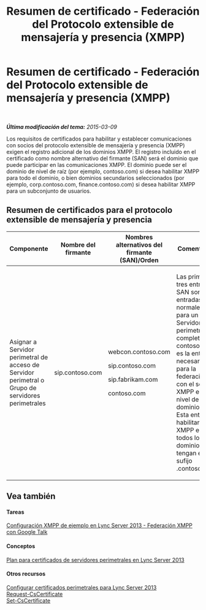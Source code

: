 ﻿---
title: Resumen de certificado - Federación del Protocolo extensible de mensajería y presencia (XMPP)
TOCTitle: Resumen de certificado - Federación del Protocolo extensible de mensajería y presencia (XMPP)
ms:assetid: b059a34e-99df-40af-91fe-fe2aa52841f6
ms:mtpsurl: https://technet.microsoft.com/es-es/library/JJ618374(v=OCS.15)
ms:contentKeyID: 49115311
ms.date: 01/07/2017
mtps_version: v=OCS.15
ms.translationtype: HT
---

# Resumen de certificado - Federación del Protocolo extensible de mensajería y presencia (XMPP)

 

_**Última modificación del tema:** 2015-03-09_

Los requisitos de certificados para habilitar y establecer comunicaciones con socios del protocolo extensible de mensajería y presencia (XMPP) exigen el registro adicional de los dominios XMPP. El registro incluido en el certificado como nombre alternativo del firmante (SAN) será el dominio que puede participar en las comunicaciones XMPP. El dominio puede ser el dominio de nivel de raíz (por ejemplo, contoso.com) si desea habilitar XMPP para todo el dominio, o bien dominios secundarios seleccionados (por ejemplo, corp.contoso.com, finance.contoso.com) si desea habilitar XMPP para un subconjunto de usuarios.

## Resumen de certificados para el protocolo extensible de mensajería y presencia


<table>
<colgroup>
<col style="width: 25%" />
<col style="width: 25%" />
<col style="width: 25%" />
<col style="width: 25%" />
</colgroup>
<thead>
<tr class="header">
<th>Componente</th>
<th>Nombre del firmante</th>
<th>Nombres alternativos del firmante (SAN)/Orden</th>
<th>Comentarios</th>
</tr>
</thead>
<tbody>
<tr class="odd">
<td><p>Asignar a Servidor perimetral de acceso de Servidor perimetral o Grupo de servidores perimetrales</p></td>
<td><p>sip.contoso.com</p></td>
<td><p>webcon.contoso.com</p>
<p>sip.contoso.com</p>
<p>sip.fabrikam.com</p>
<p>contoso.com</p></td>
<td><p>Las primeras tres entradas SAN son las entradas SAN normales para un Servidor perimetral completo. contoso.com es la entrada necesaria para la federación con el socio XMPP en el nivel de dominio raíz. Esta entrada habilitará XMPP en todos los dominios que tengan el sufijo .contoso.com.</p></td>
</tr>
</tbody>
</table>


## Vea también

#### Tareas

[Configuración XMPP de ejemplo en Lync Server 2013 - Federación XMPP con Google Talk](lync-server-2013-example-xmpp-configuration-–-xmpp-federation-with-google-talk.md)  

#### Conceptos

[Plan para certificados de servidores perimetrales en Lync Server 2013](lync-server-2013-plan-for-edge-server-certificates.md)  

#### Otros recursos

[Configurar certificados perimetrales para Lync Server 2013](lync-server-2013-set-up-edge-certificates.md)  
[Request-CsCertificate](request-cscertificate.md)  
[Set-CsCertificate](set-cscertificate.md)

